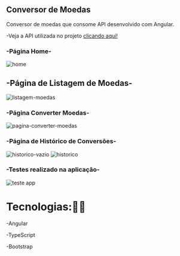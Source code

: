 ## Conversor de Moedas

Conversor de moedas que consome API desenvolvido com Angular.

-Veja a API utilizada no projeto <a href="https://exchangerate.host/#/" target="_blank">clicando aqui!</a>
<br>

### -Página Home-
![home](https://user-images.githubusercontent.com/73480168/214926176-e9b55305-23e4-4aa6-803a-9ab655f914ab.png)
<br>
## -Página de Listagem de Moedas-
![listagem-moedas](https://user-images.githubusercontent.com/73480168/214926192-1ffe7e92-21e4-4798-a405-753211c03f43.png)
<br>
### -Página Converter Moedas-
![pagina-converter-moedas](https://user-images.githubusercontent.com/73480168/215382480-71ca5e7a-724e-4fe7-a12a-041abb2b6a90.png)
<br>
### -Página de Histórico de Conversões-
  ![historico-vazio](https://user-images.githubusercontent.com/73480168/216466618-c2be7c26-145a-46f6-9e19-dabd291eba6e.png)
  ![historico](https://user-images.githubusercontent.com/73480168/216466628-adfb70ba-3101-4f75-be9d-5876fca37aab.png)
<br>
### -Testes realizado na aplicação-
![teste app](https://user-images.githubusercontent.com/73480168/218595331-eac2c60c-a4de-4fa4-bc2d-1d9d60b5b496.png)
<br>

# Tecnologias:🧑‍💻

-Angular

-TypeScript

-Bootstrap

